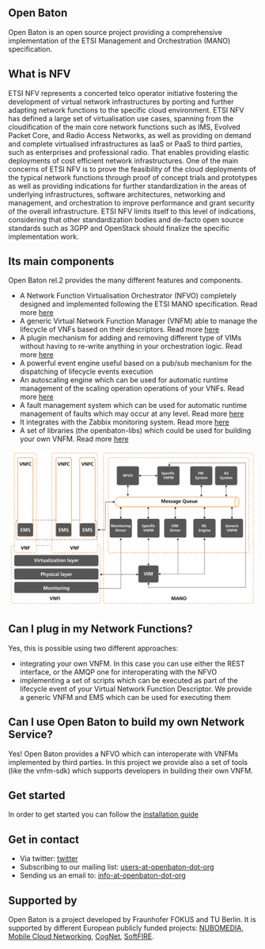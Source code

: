 ## Open Baton
Open Baton is an open source project providing a comprehensive implementation of the ETSI Management and Orchestration (MANO) specification. 

## What is NFV  
ETSI NFV represents a concerted telco operator initiative fostering the development of virtual network infrastructures by porting and further adapting network functions to the specific cloud environment. 
ETSI NFV has defined a large set of virtualisation use cases, spanning from the cloudification of the main core network functions such as IMS, Evolved Packet Core, and Radio Access Networks, as well as providing on demand and complete virtualised infrastructures as IaaS or PaaS to third parties, such as enterprises and professional radio. 
That enables providing elastic deployments of cost efficient network infrastructures.
One of the main concerns of ETSI NFV is to prove the feasibility of the cloud deployments of the typical network functions through proof of concept trials and prototypes as well as providing indications for further standardization in the areas of underlying infrastructures, software architectures, networking and management, and orchestration to improve performance and grant security of the overall infrastructure.
ETSI NFV limits itself to this level of indications, considering that other standardization bodies and de-facto open source standards such as 3GPP and OpenStack should finalize the specific implementation work. 

## Its main components
Open Baton rel.2 provides the many different features and components. 

* A Network Function Virtualisation Orchestrator (NFVO) completely designed and implemented following the ETSI MANO specification. Read more [here][nfvo]
* A generic Virtual Network Function Manager (VNFM) able to manage the lifecycle of VNFs based on their descriptors. Read more [here][vnfm-generic]
* A plugin mechanism for adding and removing different type of VIMs without having to re-write anything in your orchestration logic. Read more [here][vim-plugin]
* A powerful event engine useful based on a pub/sub mechanism for the dispatching of lifecycle events execution
* An autoscaling engine which can be used for automatic runtime management of the scaling operation operations of your VNFs. Read more [here][autoscaling-system]
* A fault management system which can be used for automatic runtime management of faults which may occur at any level. Read more [here][fm-system]
* It integrates with the Zabbix monitoring system. Read more [here][zabbix-plugin]
* A set of libraries (the openbaton-libs) which could be used for building your own VNFM. Read more [here][openbaton-libs]

![Setup architecture][install-architecture]

## Can I plug in my Network Functions?
Yes, this is possible using two different approaches:

* integrating your own VNFM. In this case you can use either the REST interface, or the AMQP one for interoperating with the NFVO
* implementing a set of scripts which can be executed as part of the lifecycle event of your Virtual Network Function Descriptor. We provide a generic VNFM and EMS which can be used for executing them

## Can I use Open Baton to build my own Network Service?
Yes! Open Baton provides a NFVO which can interoperate with VNFMs implemented by third parties. In this project we provide also a set of tools (like the vnfm-sdk) which supports developers in building their own VNFM. 

## Get started 
In order to get started you can follow the [installation guide][install-guide]

## Get in contact 

* Via twitter: [twitter][openbaton]
* Subscribing to our mailing list: [users-at-openbaton-dot-org]
* Sending us an email to: [info-at-openbaton-dot-org]

## Supported by
Open Baton is a project developed by Fraunhofer FOKUS and TU Berlin. It is supported by different European publicly funded projects: [NUBOMEDIA][nubomedia], [Mobile Cloud Networking][mcn], [CogNet][cognet], [SoftFIRE][softfire].

[install-guide]:nfvo-installation
[openbaton]:https://twitter.com/openbaton
[users-at-openbaton-dot-org]: mailto:listen@openbaton.org?subject=subscribe%20users
[info-at-openbaton-dot-org]: mailto:info@openbaton.org
[nubomedia]: https://www.nubomedia.eu/
[mcn]: http://mobile-cloud-networking.eu/site/
[cognet]: http://www.cognet.5g-ppp.eu/cognet-in-5gpp/
[fm-system]: https://github.com/openbaton/fm-system
[autoscaling-system]: https://github.com/openbaton/autoscaling
[zabbix-plugin]: zabbix-plugin
[softfire]: https://www.softfire.eu/
[openbaton-libs]: https://github.com/openbaton/openbaton-libs
[vim-plugin]: vim-plugin
[vnfm-generic]: vnfm-generic
[nfvo]: nfvo-installation
[install-architecture]:images/install-architecture-rel.2.png

<!---
 Script for open external links in a new tab
-->
<script type="text/javascript" charset="utf-8">
      // Creating custom :external selector
      $.expr[':'].external = function(obj){
          return !obj.href.match(/^mailto\:/)
                  && (obj.hostname != location.hostname);
      };
      $(function(){
        $('a:external').addClass('external');
        $(".external").attr('target','_blank');
      })
</script>
